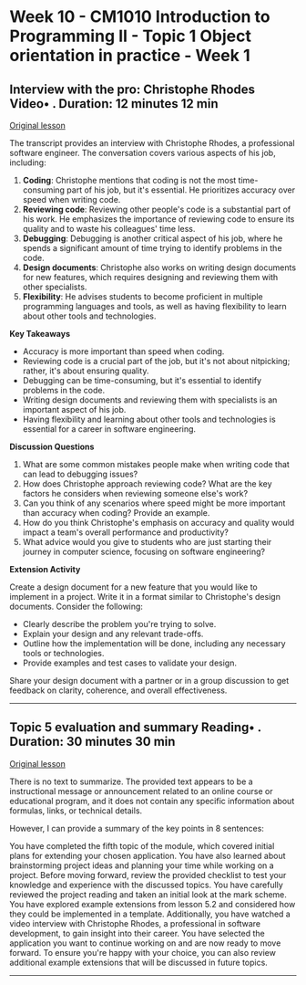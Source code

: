 # Week 10 - CM1010 Introduction to Programming II - Topic 1 Object orientation in practice - Week 1

## Interview with the pro: Christophe Rhodes Video• . Duration: 12 minutes 12 min

[Original lesson](https://www.coursera.org/learn/uol-introduction-to-programming-2/lecture/g6eSq/interview-with-the-pro-christophe-rhodes)

The transcript provides an interview with Christophe Rhodes, a professional software engineer. The conversation covers various aspects of his job, including:

1. **Coding**: Christophe mentions that coding is not the most time-consuming part of his job, but it's essential. He prioritizes accuracy over speed when writing code.
2. **Reviewing code**: Reviewing other people's code is a substantial part of his work. He emphasizes the importance of reviewing code to ensure its quality and to waste his colleagues' time less.
3. **Debugging**: Debugging is another critical aspect of his job, where he spends a significant amount of time trying to identify problems in the code.
4. **Design documents**: Christophe also works on writing design documents for new features, which requires designing and reviewing them with other specialists.
5. **Flexibility**: He advises students to become proficient in multiple programming languages and tools, as well as having flexibility to learn about other tools and technologies.

**Key Takeaways**

* Accuracy is more important than speed when coding.
* Reviewing code is a crucial part of the job, but it's not about nitpicking; rather, it's about ensuring quality.
* Debugging can be time-consuming, but it's essential to identify problems in the code.
* Writing design documents and reviewing them with specialists is an important aspect of his job.
* Having flexibility and learning about other tools and technologies is essential for a career in software engineering.

**Discussion Questions**

1. What are some common mistakes people make when writing code that can lead to debugging issues?
2. How does Christophe approach reviewing code? What are the key factors he considers when reviewing someone else's work?
3. Can you think of any scenarios where speed might be more important than accuracy when coding? Provide an example.
4. How do you think Christophe's emphasis on accuracy and quality would impact a team's overall performance and productivity?
5. What advice would you give to students who are just starting their journey in computer science, focusing on software engineering?

**Extension Activity**

Create a design document for a new feature that you would like to implement in a project. Write it in a format similar to Christophe's design documents. Consider the following:

* Clearly describe the problem you're trying to solve.
* Explain your design and any relevant trade-offs.
* Outline how the implementation will be done, including any necessary tools or technologies.
* Provide examples and test cases to validate your design.

Share your design document with a partner or in a group discussion to get feedback on clarity, coherence, and overall effectiveness.

---

## Topic 5 evaluation and summary Reading• . Duration: 30 minutes 30 min

[Original lesson](https://www.coursera.org/learn/uol-introduction-to-programming-2/supplement/idKRC/topic-5-evaluation-and-summary)

There is no text to summarize. The provided text appears to be a instructional message or announcement related to an online course or educational program, and it does not contain any specific information about formulas, links, or technical details.

However, I can provide a summary of the key points in 8 sentences:

You have completed the fifth topic of the module, which covered initial plans for extending your chosen application. You have also learned about brainstorming project ideas and planning your time while working on a project. Before moving forward, review the provided checklist to test your knowledge and experience with the discussed topics. You have carefully reviewed the project reading and taken an initial look at the mark scheme. You have explored example extensions from lesson 5.2 and considered how they could be implemented in a template. Additionally, you have watched a video interview with Christophe Rhodes, a professional in software development, to gain insight into their career. You have selected the application you want to continue working on and are now ready to move forward. To ensure you're happy with your choice, you can also review additional example extensions that will be discussed in future topics.

---

